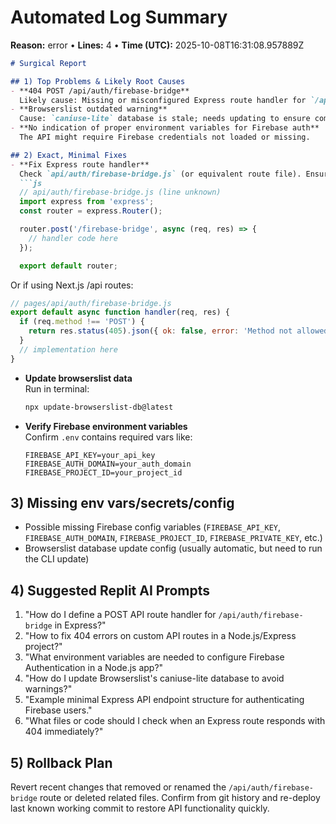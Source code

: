 # Automated Log Summary

**Reason:** error • **Lines:** 4 • **Time (UTC):** 2025-10-08T16:31:08.957889Z

<!-- fingerprint:4fcc39bcef25 -->

```markdown
# Surgical Report

## 1) Top Problems & Likely Root Causes
- **404 POST /api/auth/firebase-bridge**  
  Likely cause: Missing or misconfigured Express route handler for `/api/auth/firebase-bridge`.
- **Browserslist outdated warning**  
  Cause: `caniuse-lite` database is stale; needs updating to ensure compatibility.
- **No indication of proper environment variables for Firebase auth**  
  The API might require Firebase credentials not loaded or missing.

## 2) Exact, Minimal Fixes
- **Fix Express route handler**  
  Check `api/auth/firebase-bridge.js` (or equivalent route file). Ensure a POST handler is defined, e.g.:  
  ```js
  // api/auth/firebase-bridge.js (line unknown)
  import express from 'express';
  const router = express.Router();

  router.post('/firebase-bridge', async (req, res) => {
    // handler code here
  });

  export default router;
  ```  
  Or if using Next.js /api routes:  
  ```js
  // pages/api/auth/firebase-bridge.js
  export default async function handler(req, res) {
    if (req.method !== 'POST') {
      return res.status(405).json({ ok: false, error: 'Method not allowed' });
    }
    // implementation here
  }
  ```
- **Update browserslist data**  
  Run in terminal:  
  ```bash
  npx update-browserslist-db@latest
  ```
- **Verify Firebase environment variables**  
  Confirm `.env` contains required vars like:  
  ```
  FIREBASE_API_KEY=your_api_key
  FIREBASE_AUTH_DOMAIN=your_auth_domain
  FIREBASE_PROJECT_ID=your_project_id
  ```

## 3) Missing env vars/secrets/config
- Possible missing Firebase config variables (`FIREBASE_API_KEY`, `FIREBASE_AUTH_DOMAIN`, `FIREBASE_PROJECT_ID`, `FIREBASE_PRIVATE_KEY`, etc.)
- Browserslist database update config (usually automatic, but need to run the CLI update)

## 4) Suggested Replit AI Prompts
1. "How do I define a POST API route handler for `/api/auth/firebase-bridge` in Express?"
2. "How to fix 404 errors on custom API routes in a Node.js/Express project?"
3. "What environment variables are needed to configure Firebase Authentication in a Node.js app?"
4. "How do I update Browserslist's caniuse-lite database to avoid warnings?"
5. "Example minimal Express API endpoint structure for authenticating Firebase users."
6. "What files or code should I check when an Express route responds with 404 immediately?"

## 5) Rollback Plan
Revert recent changes that removed or renamed the `/api/auth/firebase-bridge` route or deleted related files. Confirm from git history and re-deploy last known working commit to restore API functionality quickly.
```
